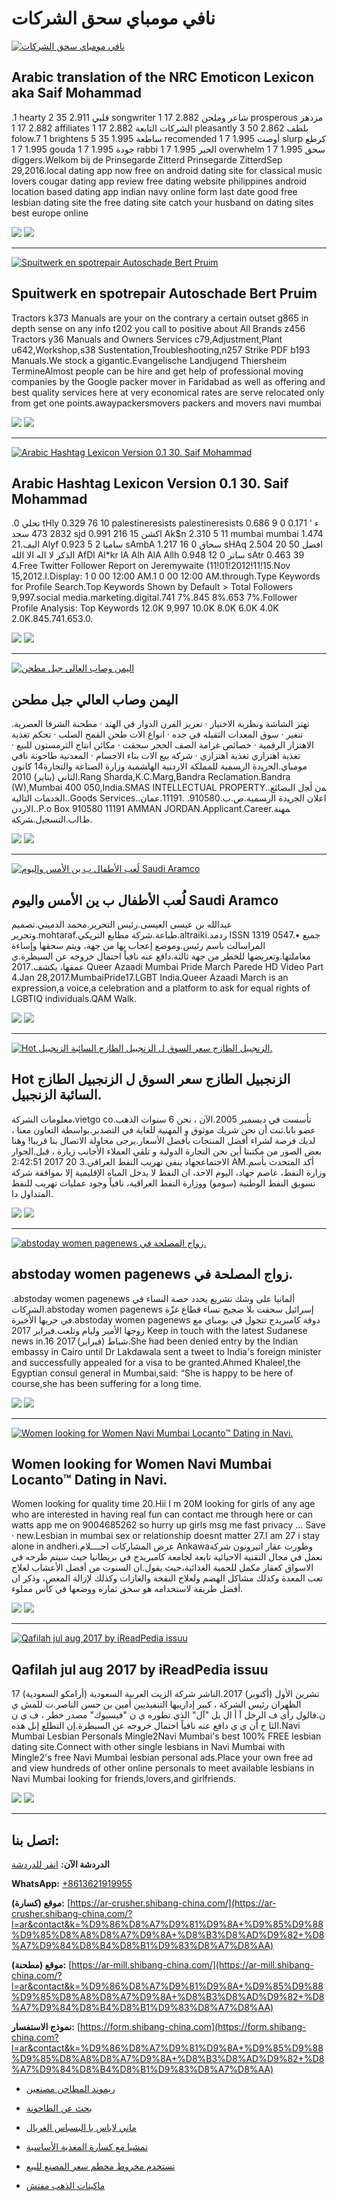 # نافي مومباي سحق الشركات

<a href="https://swt.shibang-china.com/?l=ar&img&k=%D9%86%D8%A7%D9%81%D9%8A+%D9%85%D9%88%D9%85%D8%A8%D8%A7%D9%8A+%D8%B3%D8%AD%D9%82+%D8%A7%D9%84%D8%B4%D8%B1%D9%83%D8%A7%D8%AA" target="_blank">![نافي مومباي سحق الشركات](http://static.shibang-china.com/all-800x300/510.jpg)</a>

## Arabic translation of the NRC Emoticon Lexicon aka Saif Mohammad
.1 hearty قلبي 2.911 35 2 songwriter شاعر وملحن 2.882 17 1 prosperous مزدهر 2.882 17 1 affiliates الشركات التابعة 2.882 17 1 pleasantly بلطف 2.862 50 3 folow.7 1 brightens ساطعة 1.995 35 5 recomended أوصت 1.995 7 1 slurp كرطع 1.995 7 1 gouda جودة 1.995 7 1 rabbi الحبر 1.995 7 1 overwhelm سحق 1.995 7 1 diggers.Welkom bij de Prinsegarde Zitterd Prinsegarde ZitterdSep 29,2016.local dating app now free on android dating site for classical music lovers cougar dating app review free dating website philippines android location based dating app indian navy online form last date good free lesbian dating site the free dating site catch your husband on dating sites best europe online


<a href="https://whatsapp.shibangsoft.com/WhatsApp.php" target="_blank" title="WhatsApp">![](http://static.shibang-china.com/icon/whatsapp.png)</a> <a href="https://swt.shibang-china.com/?l=ar&icon&k=%D9%86%D8%A7%D9%81%D9%8A+%D9%85%D9%88%D9%85%D8%A8%D8%A7%D9%8A+%D8%B3%D8%AD%D9%82+%D8%A7%D9%84%D8%B4%D8%B1%D9%83%D8%A7%D8%AA" target="_blank">![](http://static.shibang-china.com/icon/chat-ar.png)</a>

---

<a href="https://swt.shibang-china.com/?l=ar&img&k=%D9%86%D8%A7%D9%81%D9%8A+%D9%85%D9%88%D9%85%D8%A8%D8%A7%D9%8A+%D8%B3%D8%AD%D9%82+%D8%A7%D9%84%D8%B4%D8%B1%D9%83%D8%A7%D8%AA" target="_blank">![Spuitwerk en spotrepair Autoschade Bert Pruim](http://static.shibang-china.com/all-800x300/746.jpg)</a>

## Spuitwerk en spotrepair Autoschade Bert Pruim
Tractors k373 Manuals are your on the contrary a certain outset g865 in depth sense on any info t202 you call to positive about All Brands z456 Tractors y36 Manuals and Owners Services c79,Adjustment,Plant u642,Workshop,s38 Sustentation,Troubleshooting,n257 Strike PDF b193 Manuals.We stock a gigantic.Evangelische Landjugend Thiersheim TermineAlmost people can be hire and get help of professional moving companies by the Google packer mover in Faridabad as well as offering and best quality services here at very economical rates are serve relocated only from get one points.awaypackersmovers packers and movers navi mumbai


<a href="https://whatsapp.shibangsoft.com/WhatsApp.php" target="_blank" title="WhatsApp">![](http://static.shibang-china.com/icon/whatsapp.png)</a> <a href="https://swt.shibang-china.com/?l=ar&icon&k=%D9%86%D8%A7%D9%81%D9%8A+%D9%85%D9%88%D9%85%D8%A8%D8%A7%D9%8A+%D8%B3%D8%AD%D9%82+%D8%A7%D9%84%D8%B4%D8%B1%D9%83%D8%A7%D8%AA" target="_blank">![](http://static.shibang-china.com/icon/chat-ar.png)</a>

---

<a href="https://swt.shibang-china.com/?l=ar&img&k=%D9%86%D8%A7%D9%81%D9%8A+%D9%85%D9%88%D9%85%D8%A8%D8%A7%D9%8A+%D8%B3%D8%AD%D9%82+%D8%A7%D9%84%D8%B4%D8%B1%D9%83%D8%A7%D8%AA" target="_blank">![Arabic Hashtag Lexicon Version 0.1 30. Saif Mohammad](http://static.shibang-china.com/all-800x300/517.jpg)</a>

## Arabic Hashtag Lexicon Version 0.1 30. Saif Mohammad
.0 تحلي tHly 0.329 76 10 palestineresists palestineresists 0.686 9 0 ء &#39; 0.171 2832 473 سجد sjd 0.991 216 15 اكشن Ak$n 2.310 5 11 mumbai mumbai 1.474 21.اليف Alyf 0.923 5 2 سامبا sAmbA 1.217 16 0 سحاق sHAq 2.504 20 50 افضل الذكر لا اله الا الله AfDl Al*kr lA Alh AlA Allh 0.948 12 0 ساتر sAtr 0.463 39 4.Free Twitter Follower Report on Jeremywaite (11!01!2012!11!15.Nov 15,2012.I.Display: 1 0 00 12:00 AM.1 0 00 12:00 AM.through.Type Keywords for Profile Search.Top Keywords Shown by Default &gt; Total Followers 9,997.social media.marketing.digital.741 7%.845 8%.653 7%.Follower Profile Analysis: Top Keywords 12.0K 9,997 10.0K 8.0K 6.0K 4.0K 2.0K.845.741.653.0.


<a href="https://whatsapp.shibangsoft.com/WhatsApp.php" target="_blank" title="WhatsApp">![](http://static.shibang-china.com/icon/whatsapp.png)</a> <a href="https://swt.shibang-china.com/?l=ar&icon&k=%D9%86%D8%A7%D9%81%D9%8A+%D9%85%D9%88%D9%85%D8%A8%D8%A7%D9%8A+%D8%B3%D8%AD%D9%82+%D8%A7%D9%84%D8%B4%D8%B1%D9%83%D8%A7%D8%AA" target="_blank">![](http://static.shibang-china.com/icon/chat-ar.png)</a>

---

<a href="https://swt.shibang-china.com/?l=ar&img&k=%D9%86%D8%A7%D9%81%D9%8A+%D9%85%D9%88%D9%85%D8%A8%D8%A7%D9%8A+%D8%B3%D8%AD%D9%82+%D8%A7%D9%84%D8%B4%D8%B1%D9%83%D8%A7%D8%AA" target="_blank">![اليمن وصاب العالي جبل مطحن](http://static.shibang-china.com/all-800x300/459.jpg)</a>

## اليمن وصاب العالي جبل مطحن
.تهتز الشاشة ونظرية الاختيار &middot; تعزيز الفرن الدوار في الهند &middot; مطحنة الشرفا العصرية تنغير &middot; سوق المعدات الثقيله في جده &middot; انواع الات طحن القمح الصلب &middot; تحكم تغذية الاهتزاز الرقمية &middot; خصائص غرامة الصف الحجر سحقت &middot; مكائن انتاج الثرمستون للبيع &middot; تغذية اهتزازي تغذية اهتزازي &middot; شركة بيع الات بناء الاجسام &middot; المعدنية طاحونة نافي مومباي.ﺍﻟﺠﺭﻴﺩﺓ ﺍﻟﺭﺴﻤﻴﺔ ﻟﻠﻤﻤﻠﻜﺔ ﺍﻻﺭﺩﻨﻴﺔ ﺍﻟﻬﺎﺸﻤﻴﺔ وزارة الصناعة والتجارة14 كانون الثاني (يناير) 2010.Rang Sharda,K.C.Marg,Bandra Reclamation.Bandra (W),Mumbai 400 050,India.SMAS INTELLECTUAL PROPERTY.ﻤﻥ ﺃﺠل ﺍﻟﺒﻀﺎﺌﻊ. .ﺍﻟﺨﺩﻤﺎﺕ ﺍﻟﺘﺎﻟﻴﺔ.Goods Services.ﺍﻋﻼﻥ ﺍﻟﺠﺭﻴﺩﺓ ﺍﻟﺭﺴﻤﻴﺔ.ﺹ.ﺏ.910580. .11191.ﻋﻤﺎﻥ. .ﺍﻻﺭﺩﻥ.P.o Box 910580 11191 AMMAN JORDAN.Applicant.Career.ﻤﻬﻨﺔ ﻁﺎﻟﺏ.ﺍﻟﺘﺴﺠﻴل.ﺸﺭﻜﺔ.


<a href="https://whatsapp.shibangsoft.com/WhatsApp.php" target="_blank" title="WhatsApp">![](http://static.shibang-china.com/icon/whatsapp.png)</a> <a href="https://swt.shibang-china.com/?l=ar&icon&k=%D9%86%D8%A7%D9%81%D9%8A+%D9%85%D9%88%D9%85%D8%A8%D8%A7%D9%8A+%D8%B3%D8%AD%D9%82+%D8%A7%D9%84%D8%B4%D8%B1%D9%83%D8%A7%D8%AA" target="_blank">![](http://static.shibang-china.com/icon/chat-ar.png)</a>

---

<a href="https://swt.shibang-china.com/?l=ar&img&k=%D9%86%D8%A7%D9%81%D9%8A+%D9%85%D9%88%D9%85%D8%A8%D8%A7%D9%8A+%D8%B3%D8%AD%D9%82+%D8%A7%D9%84%D8%B4%D8%B1%D9%83%D8%A7%D8%AA" target="_blank">![لُعب الأطفال ب ين الأمس واليوم Saudi Aramco](http://static.shibang-china.com/all-800x300/1116.jpg)</a>

## لُعب الأطفال ب ين الأمس واليوم Saudi Aramco
عبدالله بن عيسى العيسى.رئيس التحرير.محمد الدميني.تصميم وتحرير.mohtaraf.طباعة.شركة مطابع التريكي.altraiki.ردمد ISSN 1319 0547.• جميع المراسالت باسم رئيس.وموضع إعجاب بها من جهة، ويتم سحقها وإساءة معاملتها.وتعريضها للخطر من جهة ثالثة.دافع عنه نافياً احتمال خروجه عن السيطرة.ي عمقها، يكشف.2017 Queer Azaadi Mumbai Pride March Parede HD Video Part 4.Jan 28,2017.MumbaiPride17.LGBT India.Queer Azaadi March is an expression,a voice,a celebration and a platform to ask for equal rights of LGBTIQ individuals.QAM Walk.


<a href="https://whatsapp.shibangsoft.com/WhatsApp.php" target="_blank" title="WhatsApp">![](http://static.shibang-china.com/icon/whatsapp.png)</a> <a href="https://swt.shibang-china.com/?l=ar&icon&k=%D9%86%D8%A7%D9%81%D9%8A+%D9%85%D9%88%D9%85%D8%A8%D8%A7%D9%8A+%D8%B3%D8%AD%D9%82+%D8%A7%D9%84%D8%B4%D8%B1%D9%83%D8%A7%D8%AA" target="_blank">![](http://static.shibang-china.com/icon/chat-ar.png)</a>

---

<a href="https://swt.shibang-china.com/?l=ar&img&k=%D9%86%D8%A7%D9%81%D9%8A+%D9%85%D9%88%D9%85%D8%A8%D8%A7%D9%8A+%D8%B3%D8%AD%D9%82+%D8%A7%D9%84%D8%B4%D8%B1%D9%83%D8%A7%D8%AA" target="_blank">![Hot الزنجبيل الطازج سعر السوق ل الزنجبيل الطازج السائبة الزنجبيل.](http://static.shibang-china.com/all-800x300/1266.jpg)</a>

## Hot الزنجبيل الطازج سعر السوق ل الزنجبيل الطازج السائبة الزنجبيل.
معلومات الشركة.vietgo co.تأسست في ديسمبر 2005.الآن ، نحن 6 سنوات الذهب عضو بابا.ثبت أن نحن شريك موثوق و المهنية للغاية في التصدير.بواسطة التعاون معنا ، لديك فرصة لشراء أفضل المنتجات بأفضل الأسعار.يرجى محاولة الاتصال بنا قريبا! وهنا بعض الصور من مكتبنا أين نحن التجارة الدولية و تلقي العملاء الأجانب زيارة ، قبل.الجوار الاجتماعجهاد ينفي تهريب النفط العراقي.3 20 2017 2:42:51 AM.أكد المتحدث بأسم وزارة النفط، عاصم جهاد، اليوم الاحد، ان النفط لا يدخل المياه الإقليمية إلا بموافقة شركة تسويق النفط الوطنية (سومو) ووزارة النفط العراقية، نافياً وجود عمليات تهريب للنفط المتداول دا.


<a href="https://whatsapp.shibangsoft.com/WhatsApp.php" target="_blank" title="WhatsApp">![](http://static.shibang-china.com/icon/whatsapp.png)</a> <a href="https://swt.shibang-china.com/?l=ar&icon&k=%D9%86%D8%A7%D9%81%D9%8A+%D9%85%D9%88%D9%85%D8%A8%D8%A7%D9%8A+%D8%B3%D8%AD%D9%82+%D8%A7%D9%84%D8%B4%D8%B1%D9%83%D8%A7%D8%AA" target="_blank">![](http://static.shibang-china.com/icon/chat-ar.png)</a>

---

<a href="https://swt.shibang-china.com/?l=ar&img&k=%D9%86%D8%A7%D9%81%D9%8A+%D9%85%D9%88%D9%85%D8%A8%D8%A7%D9%8A+%D8%B3%D8%AD%D9%82+%D8%A7%D9%84%D8%B4%D8%B1%D9%83%D8%A7%D8%AA" target="_blank">![abstoday women pagenews زواج المصلحة في.](http://static.shibang-china.com/all-800x300/542.jpg)</a>

## abstoday women pagenews زواج المصلحة في.
.abstoday women pagenews ألمانيا على وشك تشريع يحدد حصة النساء في الشركات.abstoday women pagenews إسرائيل سحقت بلا ضجيج نساء قطاع غزّة في حربها الأخيرة.abstoday women pagenews دوقة كامبريدج تتجول في بومباي مع زوجها الأمير وليام وتلعب.فبراير 2017 Keep in touch with the latest Sudanese news in.16 شباط (فبراير) 2017.She had been denied entry by the Indian embassy in Cairo until Dr Lakdawala sent a tweet to India&#39;s foreign minister and successfully appealed for a visa to be granted.Ahmed Khaleel,the Egyptian consul general in Mumbai,said: “She is happy to be here of course,she has been suffering for a long time.


<a href="https://whatsapp.shibangsoft.com/WhatsApp.php" target="_blank" title="WhatsApp">![](http://static.shibang-china.com/icon/whatsapp.png)</a> <a href="https://swt.shibang-china.com/?l=ar&icon&k=%D9%86%D8%A7%D9%81%D9%8A+%D9%85%D9%88%D9%85%D8%A8%D8%A7%D9%8A+%D8%B3%D8%AD%D9%82+%D8%A7%D9%84%D8%B4%D8%B1%D9%83%D8%A7%D8%AA" target="_blank">![](http://static.shibang-china.com/icon/chat-ar.png)</a>

---

<a href="https://swt.shibang-china.com/?l=ar&img&k=%D9%86%D8%A7%D9%81%D9%8A+%D9%85%D9%88%D9%85%D8%A8%D8%A7%D9%8A+%D8%B3%D8%AD%D9%82+%D8%A7%D9%84%D8%B4%D8%B1%D9%83%D8%A7%D8%AA" target="_blank">![Women looking for Women Navi Mumbai Locanto™ Dating in Navi.](http://static.shibang-china.com/all-800x300/922.jpg)</a>

## Women looking for Women Navi Mumbai Locanto™ Dating in Navi.
Women looking for quality time 20.Hii I m 20M looking for girls of any age who are interested in having real fun can contact me through here or can watts app me on 9004685262 so hurry up girls msg me fast privacy … Save &middot; new.Lesbian in mumbai sex or relationship doesnt matter 27.I am 27 i stay alone in andheri.عرض المشاركات احــــلام Ankawaوطورت عقار اتيرونون شركة تعمل في مجال التقنية الاحيائية تابعة لجامعة كامبريدج في بريطانيا حيث سيتم طرحه في الاسواق كعقار مكمل للحمية الغذائية،حيث يقول.ان السنوت من أفضل الأعشاب لعلاج تعب المعدة وكذلك مشاكل الهضم ولعلاج النفخة والغازات وكذلك لإزالة المغص، وذكر ان أفضل طريقة لاستخدامه هو سحق ثماره ووضعها في كأس مملوء.


<a href="https://whatsapp.shibangsoft.com/WhatsApp.php" target="_blank" title="WhatsApp">![](http://static.shibang-china.com/icon/whatsapp.png)</a> <a href="https://swt.shibang-china.com/?l=ar&icon&k=%D9%86%D8%A7%D9%81%D9%8A+%D9%85%D9%88%D9%85%D8%A8%D8%A7%D9%8A+%D8%B3%D8%AD%D9%82+%D8%A7%D9%84%D8%B4%D8%B1%D9%83%D8%A7%D8%AA" target="_blank">![](http://static.shibang-china.com/icon/chat-ar.png)</a>

---

<a href="https://swt.shibang-china.com/?l=ar&img&k=%D9%86%D8%A7%D9%81%D9%8A+%D9%85%D9%88%D9%85%D8%A8%D8%A7%D9%8A+%D8%B3%D8%AD%D9%82+%D8%A7%D9%84%D8%B4%D8%B1%D9%83%D8%A7%D8%AA" target="_blank">![Qafilah jul aug 2017 by iReadPedia issuu](http://static.shibang-china.com/all-800x300/77.jpg)</a>

## Qafilah jul aug 2017 by iReadPedia issuu
17 تشرين الأول (أكتوبر) 2017.الناشر شركة الزيت العربية السعودية (أرامكو السعودية) الظهران رئيس الشركة ، كبير إدارييها التنفيذيين أمين بن حسن الناصر.ت للمش ي ن.فالول رأى ف الرجل آ أ ال يل &quot;آل&quot; الذي تطوره ي ن &quot;فيسبوك&quot; مصدر خطر ، ف ي ن الثا ح أن ي ي دافع عنه نافياً احتمال خروجه عن السيطرة.إن التطلع إىل هذه.Navi Mumbai Lesbian Personals Mingle2Navi Mumbai&#39;s best 100% FREE lesbian dating site.Connect with other single lesbians in Navi Mumbai with Mingle2&#39;s free Navi Mumbai lesbian personal ads.Place your own free ad and view hundreds of other online personals to meet available lesbians in Navi Mumbai looking for friends,lovers,and girlfriends.


<a href="https://whatsapp.shibangsoft.com/WhatsApp.php" target="_blank" title="WhatsApp">![](http://static.shibang-china.com/icon/whatsapp.png)</a> <a href="https://swt.shibang-china.com/?l=ar&icon&k=%D9%86%D8%A7%D9%81%D9%8A+%D9%85%D9%88%D9%85%D8%A8%D8%A7%D9%8A+%D8%B3%D8%AD%D9%82+%D8%A7%D9%84%D8%B4%D8%B1%D9%83%D8%A7%D8%AA" target="_blank">![](http://static.shibang-china.com/icon/chat-ar.png)</a>

---
## اتصل بنا:

**الدردشة الآن:** [انقر للدردشة](https://swt.shibang-china.com?l=ar&contact&k=%D9%86%D8%A7%D9%81%D9%8A+%D9%85%D9%88%D9%85%D8%A8%D8%A7%D9%8A+%D8%B3%D8%AD%D9%82+%D8%A7%D9%84%D8%B4%D8%B1%D9%83%D8%A7%D8%AA)

**WhatsApp:**  [+8613621919955](https://whatsapp.shibangsoft.com/WhatsApp.php)

**موقع (كسارة):** [https://ar-crusher.shibang-china.com/](https://ar-crusher.shibang-china.com/?l=ar&contact&k=%D9%86%D8%A7%D9%81%D9%8A+%D9%85%D9%88%D9%85%D8%A8%D8%A7%D9%8A+%D8%B3%D8%AD%D9%82+%D8%A7%D9%84%D8%B4%D8%B1%D9%83%D8%A7%D8%AA)

**موقع (مطحنة):** [https://ar-mill.shibang-china.com/](https://ar-mill.shibang-china.com/?l=ar&contact&k=%D9%86%D8%A7%D9%81%D9%8A+%D9%85%D9%88%D9%85%D8%A8%D8%A7%D9%8A+%D8%B3%D8%AD%D9%82+%D8%A7%D9%84%D8%B4%D8%B1%D9%83%D8%A7%D8%AA)

**نموذج الاستفسار:** [https://form.shibang-china.com](https://form.shibang-china.com?l=ar&contact&k=%D9%86%D8%A7%D9%81%D9%8A+%D9%85%D9%88%D9%85%D8%A8%D8%A7%D9%8A+%D8%B3%D8%AD%D9%82+%D8%A7%D9%84%D8%B4%D8%B1%D9%83%D8%A7%D8%AA)

* [ريموند المطاحن مصنعين](../22/%D8%B1%D9%8A%D9%85%D9%88%D9%86%D8%AF%20%D8%A7%D9%84%D9%85%D8%B7%D8%A7%D8%AD%D9%86%20%D9%85%D8%B5%D9%86%D8%B9%D9%8A%D9%86.md)

* [بحث عن الطاحونة](../22/%D8%A8%D8%AD%D8%AB%20%D8%B9%D9%86%20%D8%A7%D9%84%D8%B7%D8%A7%D8%AD%D9%88%D9%86%D8%A9.md)

* [ماني لاباس يا البسباس الغربال](../22/%D9%85%D8%A7%D9%86%D9%8A%20%D9%84%D8%A7%D8%A8%D8%A7%D8%B3%20%D9%8A%D8%A7%20%D8%A7%D9%84%D8%A8%D8%B3%D8%A8%D8%A7%D8%B3%20%D8%A7%D9%84%D8%BA%D8%B1%D8%A8%D8%A7%D9%84.md)

* [تمشيا مع كسارة المغذية الأساسية](../22/%D8%AA%D9%85%D8%B4%D9%8A%D8%A7%20%D9%85%D8%B9%20%D9%83%D8%B3%D8%A7%D8%B1%D8%A9%20%D8%A7%D9%84%D9%85%D8%BA%D8%B0%D9%8A%D8%A9%20%D8%A7%D9%84%D8%A3%D8%B3%D8%A7%D8%B3%D9%8A%D8%A9.md)

* [تستخدم مخروط محطم سعر المصنع للبيع](../23/%D8%AA%D8%B3%D8%AA%D8%AE%D8%AF%D9%85%20%D9%85%D8%AE%D8%B1%D9%88%D8%B7%20%D9%85%D8%AD%D8%B7%D9%85%20%D8%B3%D8%B9%D8%B1%20%D8%A7%D9%84%D9%85%D8%B5%D9%86%D8%B9%20%D9%84%D9%84%D8%A8%D9%8A%D8%B9.md)

* [ماكينات الذهب مفتش](../23/%D9%85%D8%A7%D9%83%D9%8A%D9%86%D8%A7%D8%AA%20%D8%A7%D9%84%D8%B0%D9%87%D8%A8%20%D9%85%D9%81%D8%AA%D8%B4.md)